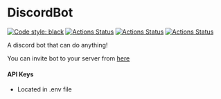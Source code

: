 # DiscordBot
<p>
<a href="https://github.com/psf/black"><img alt="Code style: black" src="https://img.shields.io/badge/code%20style-black-000000.svg"></a>
<a href="https://github.com/MrFlatt/DiscordBot/actions"><img alt="Actions Status" src="https://github.com/MrFlatt/DiscordBot/workflows/black.yml/badge.svg"></a>
<a href="https://github.com/MrFlatt/DiscordBot/actions"><img alt="Actions Status" src="https://github.com/MrFlatt/DiscordBot/workflows/release.yml/badge.svg"></a>
<a href="https://github.com/MrFlatt/DiscordBot/actions"><img alt="Actions Status" src="https://github.com/MrFlatt/DiscordBot/workflows/drafter.yml/badge.svg"></a>
</p>


A discord bot that can do anything!

You can invite bot to your server from [here](https://discord.com/api/oauth2/authorize?client_id=514404294665961474&permissions=8&redirect_uri=https%3A%2F%2Fdiscord.com%2Fapi%2Foauth2%2Fauthorize%3Fclient_id%3D514404294665961474%26permissions%3D8%26redirect_uri%3Dhttps%253A%252F%252Fdiscord.com%252Fapi%252Foauth2%252Fauthorize%253Fclient_id%253D514404&scope=bot)

#### API Keys
* Located in .env file
